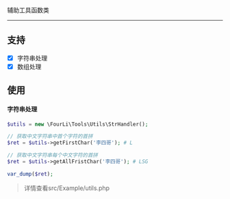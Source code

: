 辅助工具函数类
___

## 支持

- [x] 字符串处理
- [x] 数组处理

## 使用

#### 字符串处理

```php
$utils = new \FourLi\Tools\Utils\StrHandler();

// 获取中文字符串中首个字符的首拼
$ret = $utils->getFirstChar('李四哥'); # L

// 获取中文字符串每个中文字符的首拼
$ret = $utils->getAllFristChar('李四哥'); # LSG

var_dump($ret);
``` 

> 详情查看src/Example/utils.php
